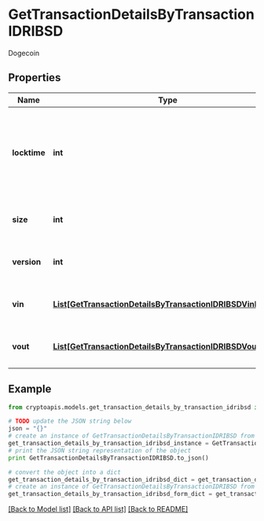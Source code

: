 # GetTransactionDetailsByTransactionIDRIBSD

Dogecoin

## Properties
Name | Type | Description | Notes
------------ | ------------- | ------------- | -------------
**locktime** | **int** | Represents the time at which a particular transaction can be added to the blockchain. | 
**size** | **int** | Represents the total size of this transaction. | 
**version** | **int** | Represents transaction version number. | 
**vin** | [**List[GetTransactionDetailsByTransactionIDRIBSDVinInner]**](GetTransactionDetailsByTransactionIDRIBSDVinInner.md) | Represents the transaction inputs. | 
**vout** | [**List[GetTransactionDetailsByTransactionIDRIBSDVoutInner]**](GetTransactionDetailsByTransactionIDRIBSDVoutInner.md) | Represents the transaction outputs. | 

## Example

```python
from cryptoapis.models.get_transaction_details_by_transaction_idribsd import GetTransactionDetailsByTransactionIDRIBSD

# TODO update the JSON string below
json = "{}"
# create an instance of GetTransactionDetailsByTransactionIDRIBSD from a JSON string
get_transaction_details_by_transaction_idribsd_instance = GetTransactionDetailsByTransactionIDRIBSD.from_json(json)
# print the JSON string representation of the object
print GetTransactionDetailsByTransactionIDRIBSD.to_json()

# convert the object into a dict
get_transaction_details_by_transaction_idribsd_dict = get_transaction_details_by_transaction_idribsd_instance.to_dict()
# create an instance of GetTransactionDetailsByTransactionIDRIBSD from a dict
get_transaction_details_by_transaction_idribsd_form_dict = get_transaction_details_by_transaction_idribsd.from_dict(get_transaction_details_by_transaction_idribsd_dict)
```
[[Back to Model list]](../README.md#documentation-for-models) [[Back to API list]](../README.md#documentation-for-api-endpoints) [[Back to README]](../README.md)


